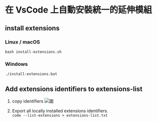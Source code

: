 # 在 VsCode 上自動安裝統一的延伸模組
## install extensions
### Linux / macOS
```bash install-extensions.sh```
### Windows
```./install-extensions.bat```

## Add extensions identifiers to extensions-list
1. copy identifiers
![圖](https://github.com/user-attachments/assets/281179d6-3e4e-4281-b235-9be9b61b0963)


2. Export all locally installed extensions identifiers.  
```code --list-extensions > extensions-list.txt```
